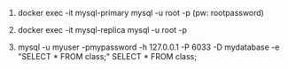 
1. docker exec -it mysql-primary mysql -u root -p (pw: rootpassword)
1. docker exec -it mysql-replica mysql -u root -p


3. mysql -u myuser -pmypassword -h 127.0.0.1 -P 6033 -D mydatabase -e "SELECT * FROM class;"
SELECT * FROM class;